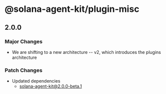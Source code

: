 # @solana-agent-kit/plugin-misc

## 2.0.0

### Major Changes

- We are shifting to a new architecture -- v2, which introduces the plugins architecture

### Patch Changes

- Updated dependencies
  - solana-agent-kit@2.0.0-beta.1

